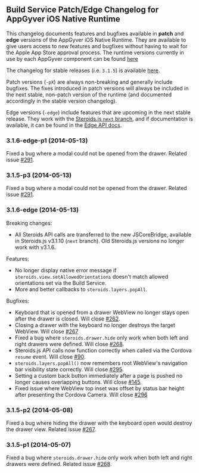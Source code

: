 ## Build Service Patch/Edge Changelog for AppGyver iOS Native Runtime

This changelog documents features and bugfixes available in **patch** and **edge** versions of the AppGyver iOS Native Runtime. They are available to give users access to new features and bugfixes without having to wait for the Apple App Store approval process. The runtime versions currently in use by each AppGyver component can be found [here](https://github.com/AppGyver/scanner/blob/master/runtime-versions.md)

The changelog for stable releases (i.e. `3.1.5`) is available [here](https://github.com/AppGyver/scanner/blob/master/changelog-ios.md).

Patch versions (`-pX`) are always non-breaking and generally include bugfixes. The fixes introduced in patch versions will always be included in the next stable, non-patch version of the runtime (and documented accordingly in the stable version changelog).

Edge versions (`-edge`) include features that are upcoming in the next stable release. They work with the [Steroids.js `next` branch](https://github.com/AppGyver/steroids-js/tree/next), and if documentation is available, it can be found in the [Edge API docs](docs.appgyver.com/en/edge/index.html).

### 3.1.6-edge-p1 (2014-05-13)

Fixed a bug where a modal could not be opened from the drawer. Related issue [#291](https://github.com/AppGyver/steroids/issues/291).

### 3.1.5-p3 (2014-05-13)

Fixed a bug where a modal could not be opened from the drawer. Related issue [#291](https://github.com/AppGyver/steroids/issues/291).

### 3.1.6-edge (2014-05-13)

Breaking changes:
  - All Steroids API calls are transferred to the new JSCoreBridge, available in Steroids.js v3.1.10 (`next` branch). Old Steroids.js versions no longer work with v3.1.6.

Features:
  - No longer display native error message if `steroids.view.setAllowedOrientations` doesn't match allowed orientations set via the Build Service.
  - More and better callbacks to `steroids.layers.popAll`.

Bugfixes:
  - Keyboard that is opened from a drawer WebView no longer stays open after the drawer is closed. Will close [#262](https://github.com/AppGyver/steroids/issues/262).
  - Closing a drawer with the keyboard no longer destroys the target WebView. Will close [#267](https://github.com/AppGyver/steroids/issues/267)
  - Fixed a bug where `steroids.drawer.hide` only work when both left and right drawers were defined. Will close [#268](https://github.com/AppGyver/steroids/issues/268).
  - Steroids.js API calls now function correctly when called via the Cordova `resume` event. Will close [#90](https://github.com/AppGyver/steroids/issues/90).
  - `steroids.layers.popAll()` now remembers root WebView's navigation bar visibility state correctly. Will close [#295](https://github.com/AppGyver/steroids/issues/295).
  - Setting a custom back button immediately after a page is pushed no longer causes overlapping buttons. Will close [#145](https://github.com/AppGyver/steroids/issues/145).
  - Fixed issue where WebView top inset was offset by status bar height after presenting the Cordova Camera. Will close [#296](https://github.com/AppGyver/steroids/issues/296)

### 3.1.5-p2 (2014-05-08)

Fixed a bug where hiding the drawer with the keyboard open would destroy the drawer view. Related issue [#267](https://github.com/AppGyver/steroids/issues/267).

### 3.1.5-p1 (2014-05-07)

Fixed a bug where `steroids.drawer.hide` only work when both left and right drawers were defined. Related issue [#268](https://github.com/AppGyver/steroids/issues/268).
